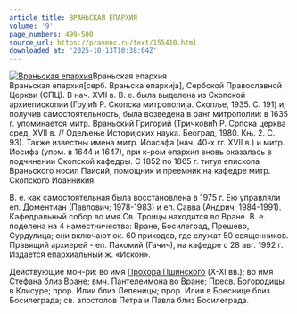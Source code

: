 ```yaml
---
article_title: ВРАНЬСКАЯ ЕПАРХИЯ
volume: '9'
page_numbers: 499-500
source_url: https://pravenc.ru/text/155410.html
downloaded_at: '2025-10-13T10:38:04Z'
---
```


[![Враньская епархия](https://pravenc.ru/data/661/463/1234/i200.jpg "Кликните для увеличения картинки")](https://pravenc.ru/data/661/463/1234/i400.jpg)Враньская епархия  
Враньская епархия[серб. Врањска епархиjа], Сербской Православной Церкви (СПЦ). В нач. XVII в. В. е. была выделена из Скопской архиепископии (Груjић Р. Скопска митрополиjа. Скопље, 1935. С. 191) и, получив самостоятельность, была возведена в ранг митрополии: в 1635 г. упоминается митр. Враньский Григорий (Тричковић Р. Српска церква сред. XVII в. // Одељење Историjских наука. Београд, 1980. Књ. 2. С. 93). Также известны имена митр. Иоасафа (нач. 40-х гг. XVII в.) и митр. Иосифа (упом. в 1644 и 1647), при к-ром епархия вновь оказалась в подчинении Скопской кафедры. С 1852 по 1865 г. титул епископа Враньского носил Паисий, помощник и преемник на кафедре митр. Скопского Иоанникия.

В. е. как самостоятельная была восстановлена в 1975 г. Ею управляли еп. Доментиан (Павлович; 1978-1983) и еп. Савва (Андрич; 1984-1991). Кафедральный собор во имя Св. Троицы находится во Вране. В. е. поделена на 4 наместничества: Вране, Босилеград, Прешево, Сурдулица; они включают ок. 60 приходов, где служат 50 священников. Правящий архиерей - еп. Пахомий (Гачич), на кафедре с 28 авг. 1992 г. Издается епархиальный ж. «Искон».

Действующие мон-ри: во имя [Прохора Пшинского](<https://pravenc.ru/text/Прохора Пшинского.html>) (X-XI вв.); во имя Стефана близ Вране; вмч. Пантелеимона во Вране; Пресв. Богородицы в Клисуре; прор. Илии близ Лепеницы; прор. Илии в Бреснице близ Босилеграда; св. апостолов Петра и Павла близ Босилеграда.
